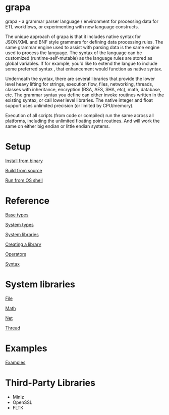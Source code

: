 
# grapa
grapa - a grammar parser language / environment for processing data for ETL workflows, or experimenting with new language constructs. 

The unique approach of grapa is that it includes native syntax for JSON/XML and BNF style grammars for defining data processing rules. The same grammar engine used to assist with parsing data is the same engine used to process the language. The syntax of the language can be customized (runtime-self-mutable) as the language rules are stored as global variables. If for example, you'd like to extend the langue to include some preferred syntax , that enhancement would function as native syntax. 

Underneath the syntax, there are several libraries that provide the lower level heavy lifting for strings, execution flow, files, networking, threads, classes with inheritance, encryption (RSA, AES, SHA, etc), math, database, etc. The grammar syntax you define can either invoke routines written in the existing syntax, or call lower level libraries. The native integer and float support uses unlimited precision (or limited by CPU/memory). 

Execution of all scripts (from code or compiled) run the same across all platforms, including the unlimited floating point routines. And will work the same on either big endian or little endian systems. 

# Setup
[Install from binary](docs/BINARY.md)

[Build from source](docs/BUILD.md)

[Run from OS shell](docs/RUN.md)

# Reference
[Base types](docs/BASETYPES.md)

[System types](docs/SYSTYPES.md)

[System libraries](docs/SYSLIBS.md)

[Creating a library](docs/CREATELIB.md)

[Operators](docs/OPERATORS.md)

[Syntax](docs/SYNTAX.md)

# System libraries
[File](docs/sys/file.md)

[Math](docs/sys/math.md)

[Net](docs/sys/net.md)

[Thread](docs/sys/thread.md)

# Examples
[Examples](docs/EXAMPLES.md)

# Third-Party Libraries
* Miniz
* OpenSSL
* FLTK
